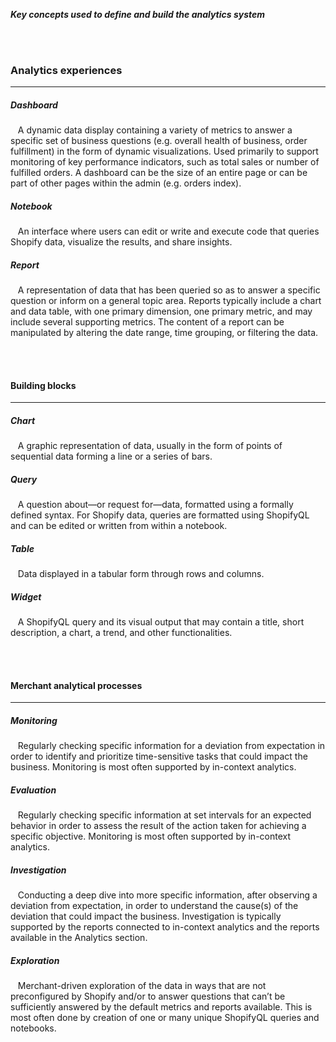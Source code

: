***Key concepts used to define and build the analytics system***

<br/>
<br/>

### Analytics experiences

***

##### Dashboard

&nbsp;&nbsp;&nbsp;A dynamic data display containing a variety of metrics to answer a specific set of business questions (e.g. overall health of business, order fulfillment) in the form of dynamic visualizations. Used primarily to support monitoring of key performance indicators, such as total sales or number of fulfilled orders. A dashboard can be the size of an entire page or can be part of other pages within the admin (e.g. orders index).

##### Notebook

&nbsp;&nbsp;&nbsp;An interface where users can edit or write and execute code that queries Shopify data, visualize the results, and share insights.

##### Report

&nbsp;&nbsp;&nbsp;A representation of data that has been queried so as to answer a specific question or inform on a general topic area. Reports typically include a chart and data table, with one primary dimension, one primary metric, and may include several supporting metrics. The content of a report can be manipulated by altering the date range, time grouping, or filtering the data.

<br/>
<br/>

#### Building blocks

***

##### Chart

&nbsp;&nbsp;&nbsp;A graphic representation of data, usually in the form of points of sequential data forming a line or a series of bars.

##### Query

&nbsp;&nbsp;&nbsp;A question about—or request for—data, formatted using a formally defined syntax. For Shopify data, queries are formatted using ShopifyQL and can be edited or written from within a notebook.

##### Table

&nbsp;&nbsp;&nbsp;Data displayed in a tabular form through rows and columns.

##### Widget

&nbsp;&nbsp;&nbsp;A ShopifyQL query and its visual output that may contain a title, short description, a chart, a trend, and other functionalities.

<br/>
<br/>

#### Merchant analytical processes

***

##### Monitoring

&nbsp;&nbsp;&nbsp;Regularly checking specific information for a deviation from expectation in order to identify and prioritize time-sensitive tasks that could impact the business. Monitoring is most often supported by in-context analytics.

##### Evaluation

&nbsp;&nbsp;&nbsp;Regularly checking specific information at set intervals for an expected behavior in order to assess the result of the action taken for achieving a specific objective. Monitoring is most often supported by in-context analytics.

##### Investigation

&nbsp;&nbsp;&nbsp;Conducting a deep dive into more specific information, after observing a deviation from expectation, in order to understand the cause(s) of the deviation that could impact the business. Investigation is typically supported by the reports connected to in-context analytics and the reports available in the Analytics section.

##### Exploration

&nbsp;&nbsp;&nbsp;Merchant-driven exploration of the data in ways that are not preconfigured by Shopify and/or to answer questions that can’t be sufficiently answered by the default metrics and reports available. This is most often done by creation of one or many unique ShopifyQL queries and notebooks.
